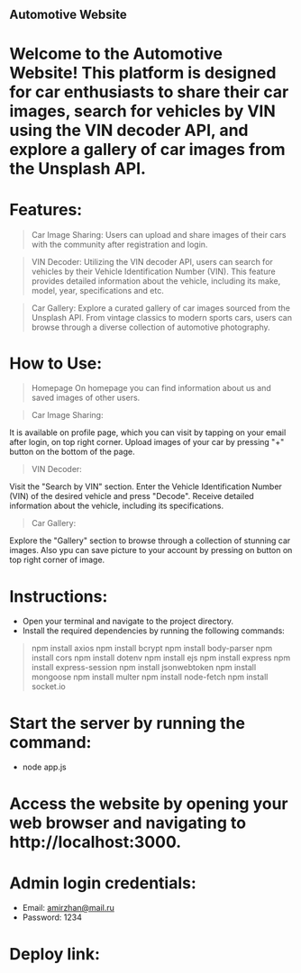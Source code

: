 ## Automotive Website
# Welcome to the Automotive Website! This platform is designed for car enthusiasts to share their car images, search for vehicles by VIN using the VIN decoder API, and explore a gallery of car images from the Unsplash API.
# Features:
> Car Image Sharing:
Users can upload and share images of their cars with the community after registration and login.

> VIN Decoder:
Utilizing the VIN decoder API, users can search for vehicles by their Vehicle Identification Number (VIN). This feature provides detailed information about the vehicle, including its make, model, year, specifications and etc.

> Car Gallery:
Explore a curated gallery of car images sourced from the Unsplash API. From vintage classics to modern sports cars, users can browse through a diverse collection of automotive photography.

# How to Use:
> Homepage
On homepage you can find information about us and saved images of other users.

> Car Image Sharing:

It is available on profile page, which you can visit by tapping on your email after login, on top right corner.
Upload images of your car by pressing "+" button on the bottom of the page.
> VIN Decoder:

Visit the "Search by VIN" section.
Enter the Vehicle Identification Number (VIN) of the desired vehicle and press "Decode".
Receive detailed information about the vehicle, including its specifications.
> Car Gallery:

Explore the "Gallery" section to browse through a collection of stunning car images. Also ypu can save picture to your account by pressing on button on top right corner of image.


# Instructions:
* Open your terminal and navigate to the project directory.
* Install the required dependencies by running the following commands:
> npm install axios
> npm install bcrypt
> npm install body-parser
> npm install cors
> npm install dotenv
> npm install ejs
> npm install express
> npm install express-session
> npm install jsonwebtoken
> npm install mongoose
> npm install multer
> npm install node-fetch
> npm install socket.io
# Start the server by running the command:
* node app.js
# Access the website by opening your web browser and navigating to http://localhost:3000.
# Admin login credentials:
* Email: amirzhan@mail.ru
* Password: 1234
# Deploy link: 